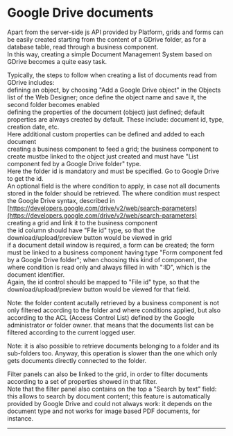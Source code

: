 # Google Drive documents

Apart from the server-side js API provided by Platform, grids and forms can be easily created starting from the content of a GDrive folder, as for a database table, read through a business component.  
In this way, creating a simple Document Management System based on GDrive becomes a quite easy task.

Typically, the steps to follow when creating a list of documents read from GDrive includes:  
defining an object, by choosing "Add a Google Drive object" in the Objects list of the Web Designer; once define the object name and save it, the second folder becomes enabled  
defining the properties of the document \(object\) just defined; default properties are always created by default. These include: document id, type, creation date, etc.   
Here additional custom properties can be defined and added to each document  
creating a business component to feed a grid; the business component to create mustbe linked to the object just created and must have "List component fed by a Google Drive folder" type.   
Here the folder id is mandatory and must be specified. Go to Google Drive to get the id.  
An optional field is the where condition to apply, in case not all documents stored in the folder should be retrieved. The where condition must respect the Google Drive syntax, described in [https://developers.google.com/drive/v2/web/search-parameters](https://developers.google.com/drive/v2/web/search-parameters)  
creating a grid and link it to the business component  
the id column should have "File id" type, so that the download/upload/preview button would be viewed in grid  
if a document detail window is required, a form can be created; the form must be linked to a business component having type "Form component fed by a Google Drive folder"; when choosing this kind of component, the where condition is read only and always filled in with ":ID", which is the document identifier.  
Again, the id control should be mapped to "File id" type, so that the download/upload/preview button would be viewed for that field.

Note: the folder content acutally retrieved by a business component is not only filtered according to the folder and where conditions applied, but also according to the ACL \(Access Control List\) defined by the Google administrator or folder owner. that means that the documents list can be filtered according to the current logged user.

Note: it is also possible to retrieve documents belonging to a folder and its sub-folders too. Anyway, this operation is slower than the one which only gets documents directly connected to the folder.

Filter panels can also be linked to the grid, in order to filter documents according to a set of properties showed in that filter.  
Note that the filter panel also contains on the top a "Search by text" field: this allows to search by document content; this feature is automatically provided by Google Drive and could not always work: it depends on the document type and not works for image based PDF documents, for instance.

---



